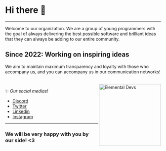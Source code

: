 # Hi there 👋
----
Welcome to our organization. We are a group of young programmers with the goal of always delivering the best possible software and brilliant ideas that they can always be adding to our entire community.

## Since 2022: Working on inspiring ideas
We aim to maintain maximum transparency and loyalty with those who accompany us, and you can accompany us in our communication networks!

<div style="display: inline_block"><br>
    <img align="right" alt="Elemental Devs" src="https://media.discordapp.net/attachments/861650276519641109/957447272466116638/ElementalDEVS-cNome.png" style="height: 200px; width:200px">
</div>

✨ *Our social medias!*
- [Discord]()
- [Twitter]()
- [Linkedin](https://www.linkedin.com/company/elemental-developers)
- [Instagram](https://instagram.com/)

---
### We will be very happy with you by our side! <3